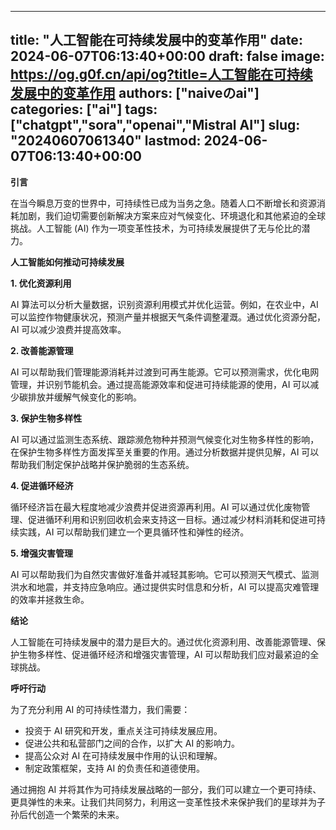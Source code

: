 
---
title: "人工智能在可持续发展中的变革作用"
date: 2024-06-07T06:13:40+00:00
draft: false
image: https://og.g0f.cn/api/og?title=人工智能在可持续发展中的变革作用
authors: ["naiveのai"]
categories: ["ai"]
tags: ["chatgpt","sora","openai","Mistral AI"]
slug: "20240607061340"
lastmod: 2024-06-07T06:13:40+00:00
---
**引言**

在当今瞬息万变的世界中，可持续性已成为当务之急。随着人口不断增长和资源消耗加剧，我们迫切需要创新解决方案来应对气候变化、环境退化和其他紧迫的全球挑战。人工智能 (AI) 作为一项变革性技术，为可持续发展提供了无与伦比的潜力。

**人工智能如何推动可持续发展**

**1. 优化资源利用**

AI 算法可以分析大量数据，识别资源利用模式并优化运营。例如，在农业中，AI 可以监控作物健康状况，预测产量并根据天气条件调整灌溉。通过优化资源分配，AI 可以减少浪费并提高效率。

**2. 改善能源管理**

AI 可以帮助我们管理能源消耗并过渡到可再生能源。它可以预测需求，优化电网管理，并识别节能机会。通过提高能源效率和促进可持续能源的使用，AI 可以减少碳排放并缓解气候变化的影响。

**3. 保护生物多样性**

AI 可以通过监测生态系统、跟踪濒危物种并预测气候变化对生物多样性的影响，在保护生物多样性方面发挥至关重要的作用。通过分析数据并提供见解，AI 可以帮助我们制定保护战略并保护脆弱的生态系统。

**4. 促进循环经济**

循环经济旨在最大程度地减少浪费并促进资源再利用。AI 可以通过优化废物管理、促进循环利用和识别回收机会来支持这一目标。通过减少材料消耗和促进可持续实践，AI 可以帮助我们建立一个更具循环性和弹性的经济。

**5. 增强灾害管理**

AI 可以帮助我们为自然灾害做好准备并减轻其影响。它可以预测天气模式、监测洪水和地震，并支持应急响应。通过提供实时信息和分析，AI 可以提高灾难管理的效率并拯救生命。

**结论**

人工智能在可持续发展中的潜力是巨大的。通过优化资源利用、改善能源管理、保护生物多样性、促进循环经济和增强灾害管理，AI 可以帮助我们应对最紧迫的全球挑战。

**呼吁行动**

为了充分利用 AI 的可持续性潜力，我们需要：

* 投资于 AI 研究和开发，重点关注可持续发展应用。
* 促进公共和私营部门之间的合作，以扩大 AI 的影响力。
* 提高公众对 AI 在可持续发展中作用的认识和理解。
* 制定政策框架，支持 AI 的负责任和道德使用。

通过拥抱 AI 并将其作为可持续发展战略的一部分，我们可以建立一个更可持续、更具弹性的未来。让我们共同努力，利用这一变革性技术来保护我们的星球并为子孙后代创造一个繁荣的未来。